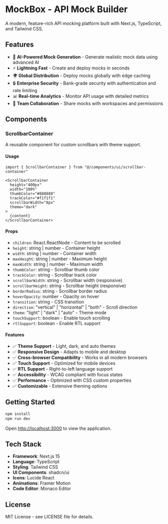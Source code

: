 # MockBox - API Mock Builder

A modern, feature-rich API mocking platform built with Next.js, TypeScript, and Tailwind CSS.

## Features

- 🚀 **AI-Powered Mock Generation** - Generate realistic mock data using advanced AI
- ⚡ **Lightning Fast** - Create and deploy mocks in seconds
- 🌍 **Global Distribution** - Deploy mocks globally with edge caching
- 🔒 **Enterprise Security** - Bank-grade security with authentication and rate limiting
- 📊 **Real-time Analytics** - Monitor API usage with detailed metrics
- 👥 **Team Collaboration** - Share mocks with workspaces and permissions

## Components

### ScrollbarContainer

A reusable component for custom scrollbars with theme support.

#### Usage

```tsx
import { ScrollbarContainer } from "@/components/ui/scrollbar-container"

<ScrollbarContainer
  height="400px"
  width="100%"
  thumbColor="#888888"
  trackColor="#f1f1f1"
  scrollbarWidth="8px"
  theme="dark"
>
  {content}
</ScrollbarContainer>
```

#### Props

- `children`: React.ReactNode - Content to be scrolled
- `height`: string | number - Container height
- `width`: string | number - Container width
- `maxHeight`: string | number - Maximum height
- `maxWidth`: string | number - Maximum width
- `thumbColor`: string - Scrollbar thumb color
- `trackColor`: string - Scrollbar track color
- `scrollbarWidth`: string - Scrollbar width (responsive)
- `scrollbarHeight`: string - Scrollbar height (responsive)
- `borderRadius`: string - Scrollbar border radius
- `hoverOpacity`: number - Opacity on hover
- `transition`: string - CSS transition
- `direction`: "vertical" | "horizontal" | "both" - Scroll direction
- `theme`: "light" | "dark" | "auto" - Theme mode
- `touchSupport`: boolean - Enable touch scrolling
- `rtlSupport`: boolean - Enable RTL support

#### Features

- ✅ **Theme Support** - Light, dark, and auto themes
- ✅ **Responsive Design** - Adapts to mobile and desktop
- ✅ **Cross-browser Compatibility** - Works in all modern browsers
- ✅ **Touch Support** - Optimized for mobile devices
- ✅ **RTL Support** - Right-to-left language support
- ✅ **Accessibility** - WCAG compliant with focus states
- ✅ **Performance** - Optimized with CSS custom properties
- ✅ **Customizable** - Extensive theming options

## Getting Started

```bash
npm install
npm run dev
```

Open [http://localhost:3000](http://localhost:3000) to view the application.

## Tech Stack

- **Framework**: Next.js 15
- **Language**: TypeScript
- **Styling**: Tailwind CSS
- **UI Components**: shadcn/ui
- **Icons**: Lucide React
- **Animations**: Framer Motion
- **Code Editor**: Monaco Editor

## License

MIT License - see LICENSE file for details.